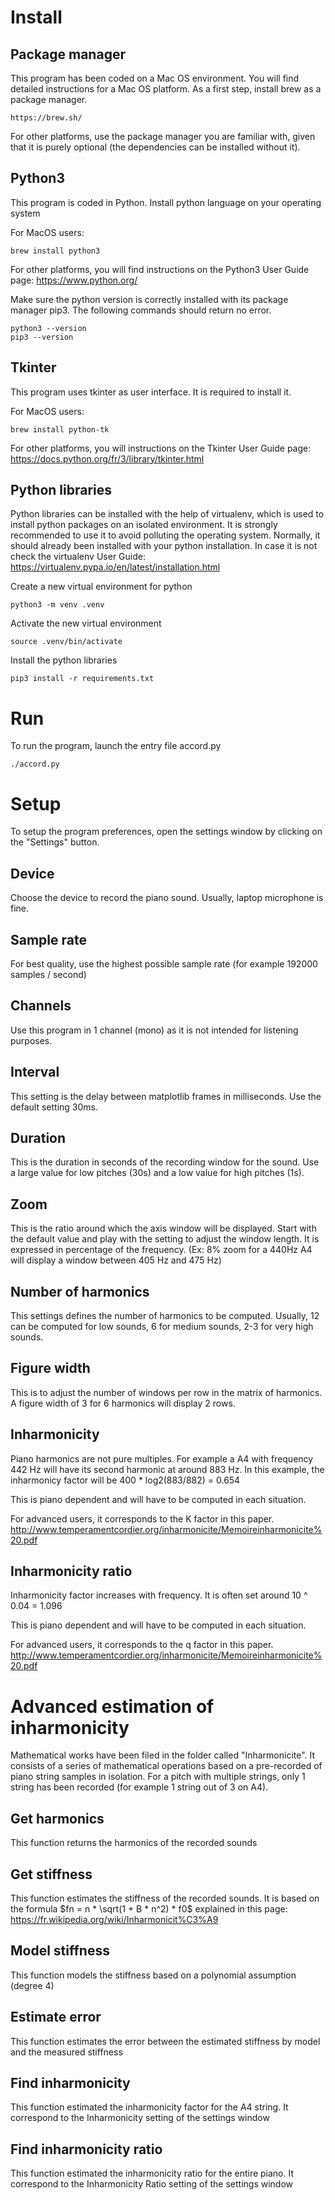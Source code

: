 # Install

## Package manager

This program has been coded on a Mac OS environment. You will find detailed instructions for a Mac OS platform. As a first step, install brew as a package manager.
```
https://brew.sh/
```

For other platforms, use the package manager you are familiar with, given that it is purely optional (the dependencies can be installed without it).

## Python3
This program is coded in Python. Install python language on your operating system

For MacOS users:
```
brew install python3
```

For other platforms, you will find instructions on the Python3 User Guide page:
https://www.python.org/

Make sure the python version is correctly installed with its package manager pip3. The following commands should return no error.
```
python3 --version
pip3 --version
```

## Tkinter
This program uses tkinter as user interface. It is required to install it. 

For MacOS users:
```
brew install python-tk
```

For other platforms, you will instructions on the Tkinter User Guide page:
https://docs.python.org/fr/3/library/tkinter.html

## Python libraries
Python libraries can be installed with the help of virtualenv, which is used to install python packages on an isolated environment. It is strongly recommended to use it to avoid polluting the operating system. Normally, it should already been installed with your python installation. In case it is not check the virtualenv User Guide: https://virtualenv.pypa.io/en/latest/installation.html

Create a new virtual environment for python
```
python3 -m venv .venv
```

Activate the new virtual environment
```
source .venv/bin/activate
```

Install the python libraries
```
pip3 install -r requirements.txt
```

# Run
To run the program, launch the entry file accord.py
```
./accord.py
```

# Setup
To setup the program preferences, open the settings window by clicking on the "Settings" button.

## Device
Choose the device to record the piano sound. Usually, laptop microphone is fine.

## Sample rate
For best quality, use the highest possible sample rate (for example 192000 samples / second)

## Channels
Use this program in 1 channel (mono) as it is not intended for listening purposes.

## Interval
This setting is the delay between matplotlib frames in milliseconds. Use the default setting 30ms.

## Duration
This is the duration in seconds of the recording window for the sound. Use a large value for low pitches (30s) and a low value for high pitches (1s).

## Zoom
This is the ratio around which the axis window will be displayed. Start with the default value and play with the setting to adjust the window length. It is expressed in percentage of the frequency. (Ex: 8% zoom for a 440Hz A4 will display a window between 405 Hz and 475 Hz)

## Number of harmonics
This settings defines the number of harmonics to be computed. Usually, 12 can be computed for low sounds, 6 for medium sounds, 2-3 for very high sounds.

## Figure width
This is to adjust the number of windows per row in the matrix of harmonics. A figure width of 3 for 6 harmonics will display 2 rows.

## Inharmonicity
Piano harmonics are not pure multiples. For example a A4 with frequency 442 Hz will have its second harmonic at around 883 Hz. In this example, the inharmonicy factor will be 400 * log2(883/882) = 0.654

This is piano dependent and will have to be computed in each situation. 

For advanced users, it corresponds to the K factor in this paper.
http://www.temperamentcordier.org/inharmonicite/Memoireinharmonicite%20.pdf

## Inharmonicity ratio
Inharmonicity factor increases with frequency. It is often set around 10 ^ 0.04 = 1.096

This is piano dependent and will have to be computed in each situation. 

For advanced users, it corresponds to the q factor in this paper.
http://www.temperamentcordier.org/inharmonicite/Memoireinharmonicite%20.pdf

# Advanced estimation of inharmonicity

Mathematical works have been filed in the folder called "Inharmonicite". It consists of a series of mathematical operations based on a pre-recorded of piano string samples in isolation. For a pitch with multiple strings, only 1 string has been recorded (for example 1 string out of 3 on A4).

## Get harmonics
This function returns the harmonics of the recorded sounds

## Get stiffness
This function estimates the stiffness of the recorded sounds. It is based on the formula $fn = n * \sqrt(1 + B * n^2) * f0$ explained in this page: https://fr.wikipedia.org/wiki/Inharmonicit%C3%A9

## Model stiffness
This function models the stiffness based on a polynomial assumption (degree 4)

## Estimate error
This function estimates the error between the estimated stiffness by model and the measured stiffness

## Find inharmonicity
This function estimated the inharmonicity factor for the A4 string. It correspond to the Inharmonicity setting of the settings window

## Find inharmonicity ratio
This function estimated the inharmonicity ratio for the entire piano. It correspond to the Inharmonicity Ratio setting of the settings window
